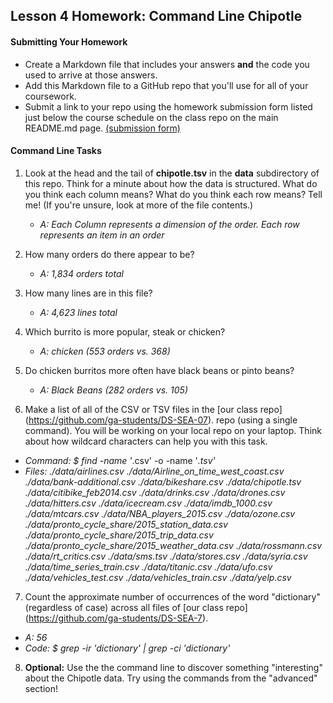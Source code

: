 ## Lesson 4 Homework: Command Line Chipotle

#### Submitting Your Homework

* Create a Markdown file that includes your answers **and** the code you used to arrive at those answers.
* Add this Markdown file to a GitHub repo that you'll use for all of your coursework.
* Submit a link to your repo using the homework submission form listed just below the course schedule on the class repo on the main README.md page. [(submission form)](https://docs.google.com/forms/d/e/1FAIpQLSewUusL-wsvGaqetR3PhKGmAWOqeMCJ28dq2S0dvplKors3yg/viewform)

#### Command Line Tasks

1. Look at the head and the tail of **chipotle.tsv** in the **data** subdirectory of this repo. Think for a minute about how the data is structured. What do you think each column means? What do you think each row means? Tell me! (If you're unsure, look at more of the file contents.)
   * *A: Each Column represents a dimension of the order.  Each row represents an item in an order*

2. How many orders do there appear to be?
   * *A: 1,834 orders total*

3. How many lines are in this file?
   * *A: 4,623 lines total*

4. Which burrito is more popular, steak or chicken?
   * *A: chicken (553 orders vs. 368)*
   
5. Do chicken burritos more often have black beans or pinto beans?
   * *A: Black Beans (282 orders vs. 105)*

6. Make a list of all of the CSV or TSV files in the [our class repo] (https://github.com/ga-students/DS-SEA-07). repo (using a single command). You will be working on your local repo on your laptop.  Think about how wildcard characters can help you with this task.
  * *Command: $ find -name '*.csv' -o -name '*.tsv'*
  * *Files:
    ./data/airlines.csv
./data/Airline_on_time_west_coast.csv
./data/bank-additional.csv
./data/bikeshare.csv
./data/chipotle.tsv
./data/citibike_feb2014.csv
./data/drinks.csv
./data/drones.csv
./data/hitters.csv
./data/icecream.csv
./data/imdb_1000.csv
./data/mtcars.csv
./data/NBA_players_2015.csv
./data/ozone.csv
./data/pronto_cycle_share/2015_station_data.csv
./data/pronto_cycle_share/2015_trip_data.csv
./data/pronto_cycle_share/2015_weather_data.csv
./data/rossmann.csv
./data/rt_critics.csv
./data/sms.tsv
./data/stores.csv
./data/syria.csv
./data/time_series_train.csv
./data/titanic.csv
./data/ufo.csv
./data/vehicles_test.csv
./data/vehicles_train.csv
./data/yelp.csv*

7. Count the approximate number of occurrences of the word "dictionary" (regardless of case) across all files of [our class repo] (https://github.com/ga-students/DS-SEA-7).
 * *A: 56*
 *  *Code: $ grep -ir 'dictionary' | grep -ci 'dictionary'*

8. **Optional:** Use the the command line to discover something "interesting" about the Chipotle data. Try using the commands from the "advanced" section!
 
